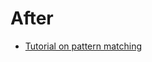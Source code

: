 # After

- [Tutorial on pattern matching](https://docs.microsoft.com/en-us/dotnet/csharp/pattern-matching)

